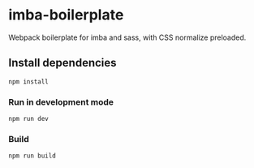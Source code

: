 # imba-boilerplate

Webpack boilerplate for imba and sass, with CSS normalize preloaded.

## Install dependencies

```
npm install
```

### Run in development mode

```
npm run dev
```

### Build

```
npm run build
```
